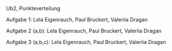 Ub2, Punkteverteilung

Aufgabe 1: Lela Eigenrauch, Paul Bruckert, Valeriia Dragan

Aufgabe 2 (a,b): Lela Eigenrauch, Paul Bruckert, Valeriia Dragan

Aufgabe 3 (a,b,c): Lela Eigenrauch, Paul Bruckert, Valeriia Dragan
